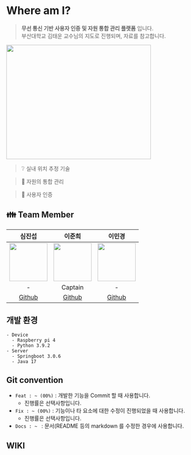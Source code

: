 # Where am I?
> __무선 통신 기반 사용자 인증 및 자원 통합 관리 플랫폼__ 입니다.  
> 부산대학교 김태운 교수님의 지도로 진행되며, 자료를 참고합니다.  

<img src="https://user-images.githubusercontent.com/71700079/234256076-b1d16f60-fe76-4ea5-b996-967f9a7b02b8.png" width="380" height="300">

> :grey_question: 실내 위치 추정 기술  

> :wrench: 자원의 통합 관리  

> :closed_lock_with_key: 사용자 인증  

## :family: Team Member
<div>

|심진섭|이준희|이민경|
|:-:|:-:|:-:|
|<img src="https://avatars.githubusercontent.com/u/71700079?s=400&u=9e9338f1a22b811003f826b00c9b797a01aea381&v=4" width="100" height="100">|<img src="https://avatars.githubusercontent.com/u/80378041?v=4" width="100" height="100">|<img src="https://avatars.githubusercontent.com/u/48466069?v=4" width="100" height="100">|
|-|Captain|-|
|[Github](https://github.com/Jinseop-Sim)|[Github](https://github.com/Jun2-Lee)|[Github](https://github.com/leemingyeong)|

</div>

## 개발 환경
```
- Device
  - Raspberry pi 4
  - Python 3.9.2
- Server
  - Springboot 3.0.6
  - Java 17
```
## Git convention
- ```Feat : ~ (00%)``` : 개발한 기능을 Commit 할 때 사용합니다.
   - 진행률은 선택사항입니다.
- ```Fix : ~ (00%)``` : 기능이나 타 요소에 대한 수정이 진행되었을 때 사용합니다.
   - 진행률은 선택사항입니다.
- ```Docs : ~ ``` : 문서(README 등의 markdown 를 수정한 경우에 사용합니다.  

## WIKI
